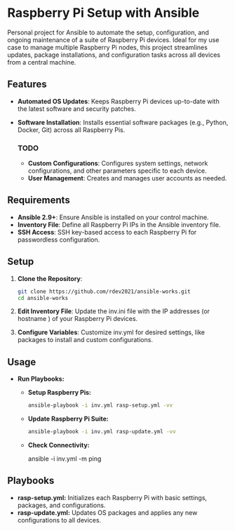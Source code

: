 # Raspberry Pi Setup with Ansible

Personal project for Ansible to automate the setup, configuration, and ongoing maintenance of a suite of Raspberry Pi devices. Ideal for my use case to manage multiple Raspberry Pi nodes, this project streamlines updates, package installations, and configuration tasks across all devices from a central machine.

## Features

- **Automated OS Updates**: Keeps Raspberry Pi devices up-to-date with the latest software and security patches.
- **Software Installation**: Installs essential software packages (e.g., Python, Docker, Git) across all Raspberry Pis.

  ### TODO
    - **Custom Configurations**: Configures system settings, network configurations, and other parameters specific to each device.
    - **User Management**: Creates and manages user accounts as needed.

## Requirements

- **Ansible 2.9+**: Ensure Ansible is installed on your control machine.
- **Inventory File**: Define all Raspberry Pi IPs in the Ansible inventory file.
- **SSH Access**: SSH key-based access to each Raspberry Pi for passwordless configuration.

## Setup

1. **Clone the Repository**:
   ```bash
   git clone https://github.com/rdev2021/ansible-works.git
   cd ansible-works

2. **Edit Inventory File**: Update the inv.ini file with the IP addresses (or hostname ) of your Raspberry Pi devices.

3. **Configure Variables**: Customize inv.yml for desired settings, like packages to install and custom configurations.

## Usage

- **Run Playbooks:**
    - **Setup Raspberry Pis:**
        ```bash
        ansible-playbook -i inv.yml rasp-setup.yml -vv
        ```
    - **Update Raspberry Pi Suite:**
        ```bash
        ansible-playbook -i inv.yml rasp-update.yml -vv
        ```
    - **Check Connectivity:**

        ansible -i inv.yml -m ping

## Playbooks
- **rasp-setup.yml:** Initializes each Raspberry Pi with basic settings, packages, and configurations.
- **rasp-update.yml:** Updates OS packages and applies any new configurations to all devices.
